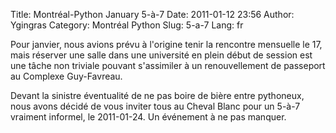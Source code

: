 Title: Montréal-Python January 5-à-7
Date: 2011-01-12 23:56
Author: Ygingras
Category: Montréal Python
Slug: 5-a-7
Lang: fr

Pour janvier, nous avions prévu à l'origine tenir la rencontre mensuelle
le 17, mais réserver une salle dans une université en plein début de
session est une tâche non triviale pouvant s'assimiler à un
renouvellement de passeport au Complexe Guy-Favreau.

Devant la sinistre éventualité de ne pas boire de bière entre pythoneux,
nous avons décidé de vous inviter tous au Cheval Blanc pour un 5-à-7
vraiment informel, le 2011-01-24. Un événement à ne pas manquer.<!--:-->
